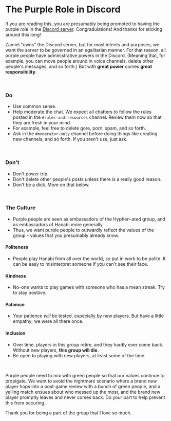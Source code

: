 # The Purple Role in Discord

If you are reading this, you are presumably being promoted to having the purple role in the [Discord server](https://discord.gg/FADvkJp). Congradulations! And thanks for sticking around this long!

Zamiel "owns" the Discord server, but for most intents and purposes, we want the server to be governed in an egalitarian manner. For that reason, all purple people have administrative powers in the Discord. (Meaning that, for example, you can move people around in voice channels, delete other people's messages, and so forth.) But with **great power** comes **great responsibility**.

<br />

### Do

* Use common sense.
* Help moderate the chat. We expect all chatters to follow the rules posted in the `#rules-and-resources` channel. Review them now so that they are fresh in your mind.
* For example, feel free to delete gore, porn, spam, and so forth.
* Ask in the `#moderator-only` channel before doing things like creating new channels, and so forth. If you aren't use, just ask.

<br />

### Don't

* Don't power trip.
* Don't delete other people's posts unless there is a really good reason.
* Don't be a dick. More on that below.

<br />

### The Culture

* Purple people are seen as embassadors of the Hyphen-ated group, and as embassadors of Hanabi more generally.
* Thus, we want purple people to outwardly reflect the values of the group - values that you presumably already know.

#### Politeness

* People play Hanabi from all over the world, so put in work to be polite. It can be easy to misinterpret someone if you can't see their face.

#### Kindness

* No-one wants to play games with someone who has a mean streak. Try to stay postiive.

#### Patience

* Your patience *will* be tested, especially by new players. But have a little empathy; we were all there once.

#### Inclusion

* Over time, players in this group retire, and they hardly ever come back. Without new players, **this group will die**.
* Be open to playing with new players, at least some of the time.

<br />

Purple people need to mix with green people so that our values continue to propigate. We want to avoid the nightmare scenario where a brand new player hops into a post-game review with a bunch of green people, and a yelling match ensues about who messed up the most, and the brand new player promptly leaves and never comes back. Do your part to help prevent this from occuring.

Thank you for being a part of the group that I love so much.
